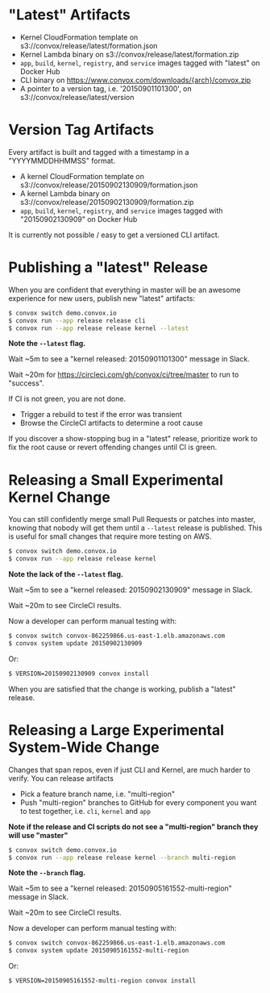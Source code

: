 # "Latest" Artifacts

* Kernel CloudFormation template on s3://convox/release/latest/formation.json
* Kernel Lambda binary on s3://convox/release/latest/formation.zip
* `app`, `build`, `kernel`, `registry`, and `service` images tagged with "latest" on Docker Hub
* CLI binary on https://www.convox.com/downloads/{arch}/convox.zip
* A pointer to a version tag, i.e. '20150901101300', on s3://convox/release/latest/version

# Version Tag Artifacts

Every artifact is built and tagged with a timestamp in a "YYYYMMDDHHMMSS" format.

* A kernel CloudFormation template on s3://convox/release/20150902130909/formation.json
* A kernel Lambda binary on s3://convox/release/20150902130909/formation.zip
* `app`, `build`, `kernel`, `registry`, and `service` images tagged with "20150902130909" on Docker Hub

It is currently not possible / easy to get a versioned CLI artifact.

# Publishing a "latest" Release

When you are confident that everything in master will be an awesome experience
for new users, publish new "latest" artifacts:

```bash
$ convox switch demo.convox.io
$ convox run --app release release cli
$ convox run --app release release kernel --latest
```

**Note the `--latest` flag.**

Wait ~5m to see a "kernel released: 20150901101300" message in Slack.

Wait ~20m for https://circleci.com/gh/convox/ci/tree/master to run to "success".

If CI is not green, you are not done.

* Trigger a rebuild to test if the error was transient
* Browse the CircleCI artifacts to determine a root cause

If you discover a show-stopping bug in a "latest" release, prioritize work to 
fix the root cause or revert offending changes until CI is green.

# Releasing a Small Experimental Kernel Change

You can still confidently merge small Pull Requests or patches into master,
knowing that nobody will get them until a `--latest` release is published. This
is useful for small changes that require more testing on AWS.

```bash
$ convox switch demo.convox.io
$ convox run --app release release kernel
```

**Note the lack of the `--latest` flag.**

Wait ~5m to see a "kernel released: 20150902130909" message in Slack.

Wait ~20m to see CircleCI results.

Now a developer can perform manual testing with:

```bash
$ convox switch convox-862259866.us-east-1.elb.amazonaws.com
$ convox system update 20150902130909
```

Or:

```bash
$ VERSION=20150902130909 convox install
```

When you are satisfied that the change is working, publish a "latest" release.

# Releasing a Large Experimental System-Wide Change

Changes that span repos, even if just CLI and Kernel, are much harder to verify.
You can release artifacts 

* Pick a feature branch name, i.e. "multi-region"
* Push "multi-region" branches to GitHub for every component you want to test together, i.e. `cli`, `kernel` and `app`

**Note if the release and CI scripts do not see a "multi-region" branch they will use "master"**

```bash
$ convox switch demo.convox.io
$ convox run --app release release kernel --branch multi-region
```

**Note the `--branch` flag.**

Wait ~5m to see a "kernel released: 20150905161552-multi-region" message in Slack.

Wait ~20m to see CircleCI results.

Now a developer can perform manual testing with:

```bash
$ convox switch convox-862259866.us-east-1.elb.amazonaws.com
$ convox system update 20150905161552-multi-region
```

Or:

```bash
$ VERSION=20150905161552-multi-region convox install
```



